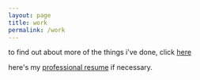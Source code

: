 ```yaml
---
layout: page
title: work
permalink: /work
---
```

to find out about more of the things i've done, click [here](https://work.ryeones.com)

here's my [professional resume](https://drive.google.com/drive/u/0/folders/1eV2O4yCv_Z221lzFauv59NCSZ8tOtpZu) if necessary.

